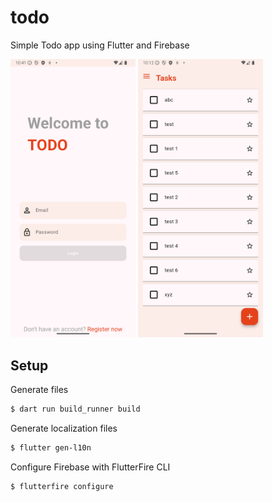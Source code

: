# todo

Simple Todo app using Flutter and Firebase

<p float="left">
  <img src="./docs/todo_1.png" width="200" />
  <img src="./docs/todo_2.png" width="200" />
</p>

## Setup

Generate files

```bash
$ dart run build_runner build
```

Generate localization files

```bash
$ flutter gen-l10n
```

Configure Firebase with FlutterFire CLI

```bash
$ flutterfire configure
```
